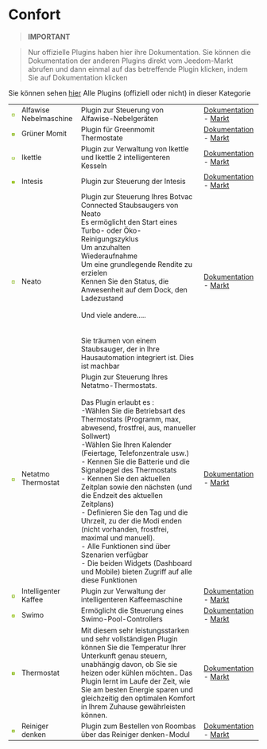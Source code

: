 
# Confort


>**IMPORTANT**

>Nur offizielle Plugins haben hier ihre Dokumentation. Sie können die Dokumentation der anderen Plugins direkt vom Jeedom-Markt abrufen und dann einmal auf das betreffende Plugin klicken, indem Sie auf Dokumentation klicken


Sie können sehen [hier](https://market.jeedom.com/index.php?v=d&p=market&type=plugin&categorie=wellness) Alle Plugins (offiziell oder nicht) in dieser Kategorie

| | | | |
|--- | --- | --- | ---|
|<img src="alfawiseumist/alfawiseumist_icon.png" class="pluginLogo" width="100" />|Alfawise Nebelmaschine|Plugin zur Steuerung von Alfawise-Nebelgeräten|[Dokumentation](alfawiseumist/index.md) - [Markt](https://market.jeedom.com/index.php?v=d&p=market_display&id=3296)|
|<img src="greenmomit/greenmomit_icon.png" class="pluginLogo" width="100" />|Grüner Momit|Plugin für Greenmomit Thermostate|[Dokumentation](greenmomit/index.md) - [Markt](https://market.jeedom.com/index.php?v=d&p=market_display&id=1081)|
|<img src="ikettle/ikettle_icon.png" class="pluginLogo" width="100" />|Ikettle|Plugin zur Verwaltung von Ikettle und Ikettle 2 intelligenteren Kesseln|[Dokumentation](ikettle/index.md) - [Markt](https://market.jeedom.com/index.php?v=d&p=market_display&id=3297)|
|<img src="intesis/intesis_icon.png" class="pluginLogo" width="100" />|Intesis|Plugin zur Steuerung der Intesis|[Dokumentation](intesis/index.md) - [Markt](https://market.jeedom.com/index.php?v=d&p=market_display&id=3921)|
|<img src="neato/neato_icon.png" class="pluginLogo" width="100" />|Neato|Plugin zur Steuerung Ihres Botvac Connected Staubsaugers von Neato<br/>Es ermöglicht den Start eines Turbo- oder Öko-Reinigungszyklus<br/>Um anzuhalten<br/>Wiederaufnahme<br/>Um eine grundlegende Rendite zu erzielen<br/>Kennen Sie den Status, die Anwesenheit auf dem Dock, den Ladezustand <br/><br/>Und viele andere.....<br/><br/><br/>Sie träumen von einem Staubsauger, der in Ihre Hausautomation integriert ist. Dies ist machbar<br/>|[Dokumentation](neato/index.md) - [Markt](https://market.jeedom.com/index.php?v=d&p=market_display&id=2260)|
|<img src="netatmoThermostat/netatmoThermostat_icon.png" class="pluginLogo" width="100" />|Netatmo Thermostat|Plugin zur Steuerung Ihres Netatmo-Thermostats.<br/><br/>Das Plugin erlaubt es :<br/>-Wählen Sie die Betriebsart des Thermostats (Programm, max, abwesend, frostfrei, aus, manueller Sollwert)<br/>-Wählen Sie Ihren Kalender (Feiertage, Telefonzentrale usw.)<br/>- Kennen Sie die Batterie und die Signalpegel des Thermostats<br/>- Kennen Sie den aktuellen Zeitplan sowie den nächsten (und die Endzeit des aktuellen Zeitplans)<br/>- Definieren Sie den Tag und die Uhrzeit, zu der die Modi enden (nicht vorhanden, frostfrei, maximal und manuell).<br/>- Alle Funktionen sind über Szenarien verfügbar<br/>- Die beiden Widgets (Dashboard und Mobile) bieten Zugriff auf alle diese Funktionen|[Dokumentation](netatmoThermostat/index.md) - [Markt](https://market.jeedom.com/index.php?v=d&p=market_display&id=1969)|
|<img src="smartercoffee/smartercoffee_icon.png" class="pluginLogo" width="100" />|Intelligenter Kaffee|Plugin zur Verwaltung der intelligenteren Kaffeemaschine|[Dokumentation](smartercoffee/index.md) - [Markt](https://market.jeedom.com/index.php?v=d&p=market_display&id=2285)|
|<img src="swimo/swimo_icon.png" class="pluginLogo" width="100" />|Swimo|Ermöglicht die Steuerung eines Swimo-Pool-Controllers|[Dokumentation](swimo/index.md) - [Markt](https://market.jeedom.com/index.php?v=d&p=market_display&id=3747)|
|<img src="thermostat/thermostat_icon.png" class="pluginLogo" width="100" />|Thermostat|Mit diesem sehr leistungsstarken und sehr vollständigen Plugin können Sie die Temperatur Ihrer Unterkunft genau steuern, unabhängig davon, ob Sie sie heizen oder kühlen möchten.. Das Plugin lernt im Laufe der Zeit, wie Sie am besten Energie sparen und gleichzeitig den optimalen Komfort in Ihrem Zuhause gewährleisten können.|[Dokumentation](thermostat/index.md) - [Markt](https://market.jeedom.com/index.php?v=d&p=market_display&id=77)|
|<img src="thinkingCleaner/thinkingCleaner_icon.png" class="pluginLogo" width="100" />|Reiniger denken|Plugin zum Bestellen von Roombas über das Reiniger denken-Modul|[Dokumentation](thinkingCleaner/index.md) - [Markt](https://market.jeedom.com/index.php?v=d&p=market_display&id=1712)|
